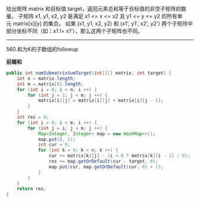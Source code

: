 给出矩阵 matrix 和目标值 target，返回元素总和等于目标值的非空子矩阵的数量。
子矩阵 x1, y1, x2, y2 是满足 x1 <= x <= x2 且 y1 <= y <= y2 的所有单元 matrix[x][y] 的集合。
如果 (x1, y1, x2, y2) 和 (x1', y1', x2', y2') 两个子矩阵中部分坐标不同（如：x1 != x1'），那么这两个子矩阵也不同。

***

560.和为K的子数组的followup

**前缀和**

```Java
public int numSubmatrixSumTarget(int[][] matrix, int target) {
    int n = matrix.length;
    int m = matrix[0].length;
    for (int i = 0; i < n; i ++) {
        for (int j = 1; j < m; j ++) {
            matrix[i][j] = matrix[i][j] + matrix[i][j - 1];
        }
    }
    int res = 0;
    for (int i = 0; i < m; i ++) {
        for (int j = i; j < m; j ++) {
            Map<Integer, Integer> map = new HashMap<>();
            map.put(0, 1);
            int cur = 0;
            for (int k = 0; k < n; k ++) {
                cur += matrix[k][j] - (i > 0 ? matrix[k][i - 1] : 0);
                res += map.getOrDefault(cur - target, 0);
                map.put(cur, map.getOrDefault(cur, 0) + 1);
            }
        }
    }
    return res;
}
```
